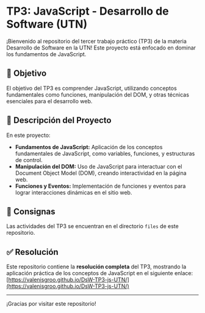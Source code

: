 # TP3: JavaScript - Desarrollo de Software (UTN)

¡Bienvenido al repositorio del tercer trabajo práctico (TP3) de la materia Desarrollo de Software en la UTN! Este proyecto está enfocado en dominar los fundamentos de JavaScript.

## 📌 Objetivo

El objetivo del TP3 es comprender JavaScript, utilizando conceptos fundamentales como funciones, manipulación del DOM, y otras técnicas esenciales para el desarrollo web.

## 📂 Descripción del Proyecto

En este proyecto:

- **Fundamentos de JavaScript:** Aplicación de los conceptos fundamentales de JavaScript, como variables, funciones, y estructuras de control.
- **Manipulación del DOM:** Uso de JavaScript para interactuar con el Document Object Model (DOM), creando interactividad en la página web.
- **Funciones y Eventos:** Implementación de funciones y eventos para lograr interacciones dinámicas en el sitio web.

## 📑 Consignas

Las actividades del TP3 se encuentran en el directorio `files` de este repositorio.

## ✅ Resolución

Este repositorio contiene la **resolución completa** del TP3, mostrando la aplicación práctica de los conceptos de JavaScript en el siguiente enlace: [https://valenisgroo.github.io/DsW-TP3-js-UTN/](https://valenisgroo.github.io/DsW-TP3-js-UTN/)

---

¡Gracias por visitar este repositorio!
